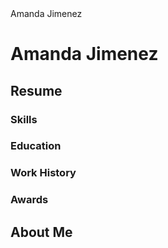 <!DOCTYPE HTML>
<html>
  <head>
      Amanda Jimenez
  </head>
  <body>
    <h1>
      Amanda Jimenez
    </h1>
    <h2>
      Resume
    </h2>
    <h3>
      Skills
    </h3>
    <h3>
      Education
    </h3>
    <h3>
      Work History
    </h3>
    <h3>
      Awards
    </h3>
    <h2>
      About Me
    </h2>

